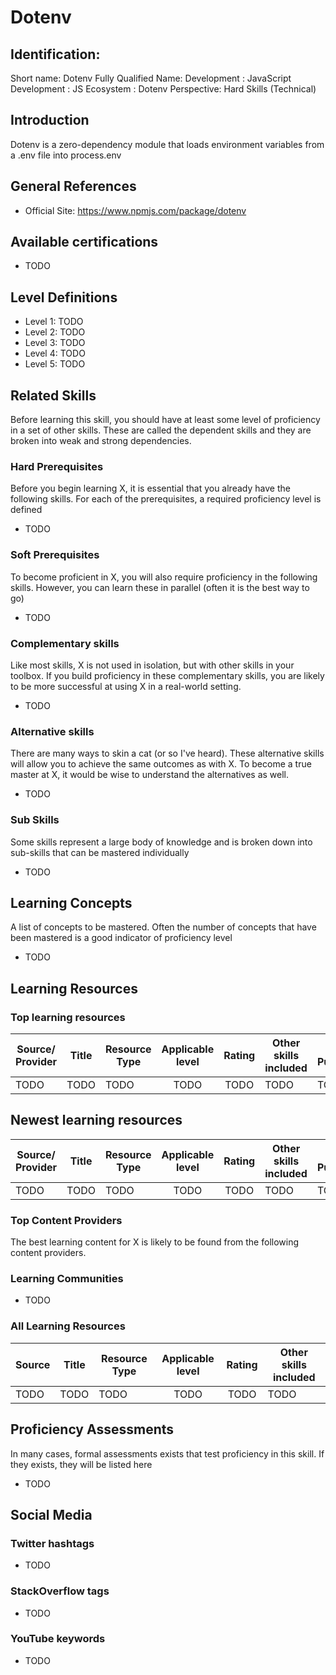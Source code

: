 # Dotenv

## Identification:
Short name: Dotenv
Fully Qualified Name: Development : JavaScript Development : JS Ecosystem : Dotenv
Perspective: Hard Skills (Technical)

## Introduction
Dotenv is a zero-dependency module that loads environment variables from a .env file into process.env

## General References
- Official Site: https://www.npmjs.com/package/dotenv

## Available certifications
 - TODO

## Level Definitions
- Level 1: TODO
- Level 2: TODO
- Level 3: TODO
- Level 4: TODO
- Level 5: TODO

## Related Skills
Before learning this skill, you should have at least some level of proficiency in a set of other skills. These are called the 
dependent skills and they are broken into weak and strong dependencies.

### Hard Prerequisites
Before you begin learning X, it is essential that you already have the following skills. For each of the prerequisites, a required proficiency level is defined

- TODO

### Soft Prerequisites
To become proficient in X, you will also require proficiency in the following skills. However, you can learn these in parallel (often it is the best way to go)

 - TODO

### Complementary skills
Like most skills, X is not used in isolation, but with other skills in your toolbox. If you build proficiency in these complementary skills, you are likely to be more successful at using X in a real-world setting.

- TODO

### Alternative skills
There are many ways to skin a cat (or so I've heard). These alternative skills will allow you to achieve the same outcomes as with X. To become a true master at X, it would be wise to understand the alternatives as well.

- TODO

### Sub Skills
Some skills represent a large body of knowledge and is broken down into sub-skills that can be mastered individually

- TODO

## Learning Concepts
A list of concepts to be mastered. Often the number of concepts that have been mastered is a good indicator of proficiency level

- TODO

## Learning Resources

### Top learning resources

| Source/ Provider | Title | Resource Type | Applicable level | Rating | Other skills included | Date Published |
| -----------------| ----- | ------------- |:----------------:|:------:| --------------------- | -------------- |
| TODO             | TODO  | TODO          | TODO             | TODO   | TODO                  | TODO           |

## Newest learning resources

| Source/ Provider | Title | Resource Type | Applicable level | Rating | Other skills included | Date Published |
| -----------------| ----- | ------------- |:----------------:|:------:| --------------------- | -------------- |
| TODO             | TODO  | TODO          | TODO             | TODO   | TODO                  | TODO           |

### Top Content Providers
The best learning content for X is likely to be found from the following content providers.

### Learning Communities
 - TODO

### All Learning Resources

| Source | Title | Resource Type | Applicable level | Rating | Other skills included |
| -------| ----- | ------------- |:----------------:|:------:| --------------------- |
| TODO   | TODO  | TODO          | TODO             | TODO   | TODO                  |

## Proficiency Assessments
In many cases, formal assessments exists that test proficiency in this skill. If they exists, they will be listed here

 - TODO

## Social Media
### Twitter hashtags
- TODO
### StackOverflow tags
- TODO
### YouTube keywords
- TODO


